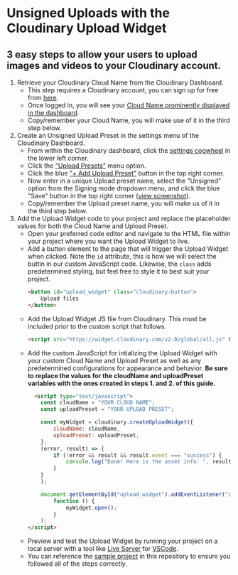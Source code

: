 # Unsigned Uploads with the Cloudinary Upload Widget

## 3 easy steps to allow your users to upload images and videos to your Cloudinary account.

1. Retrieve your Cloudinary Cloud Name from the Cloudinary Dashboard.
    - This step requires a Cloudinary account, you can sign up for free from [here](https://cloudinary.com/users/register_free).
    - Once logged in, you will see your [Cloud Name prominently displayed in the dashboard](assets/cloudname.png).
    - Copy/remember your Cloud Name, you will make use of it in the third step below.
2. Create an Unsigned Upload Preset in the settings menu of the Cloudinary Dashboard.
    - From within the Cloudinary dashboard, click the [settings cogwheel](assets/settings-cogwheel.png) in the lower left corner.
    - Click the ["Upload Presets"](assets/upload-presets-menu-option.png) menu option.
    - Click the blue ["+ Add Upload Preset"](assets/add-upload-preset-button.png) button in the top right corner.
    - Now enter in a unique Upload preset name, select the "Unsigned" option from the Signing mode dropdown menu, and click the blue "Save" button in the top right corner ([view screenshot](assets/create-upload-preset.png)).
    - Copy/remember the Upload preset name, you will make us of it in the third step below.
3. Add the Upload Widget code to your project and replace the placeholder values for both the Cloud Name and Upload Preset.
    - Open your preferred code editor and navigate to the HTML file within your project where you want the Upload Widget to live.
    - Add a button element to the page that will trigger the Upload Widget when clicked. Note the `id` attribute, this is how we will select the buttin in our custom JavaScript code. Likewise, the `class` adds predetermined styling, but feel free to style it to best suit your project.
        ```HTML
        <button id="upload_widget" class="cloudinary-button">
            Upload files
        </button>
        ```
    - Add the Upload Widget JS file from Cloudinary. This must be included prior to the custom script that follows.
        ```HTML
        <script src="https://widget.cloudinary.com/v2.0/global/all.js" type="text/javascript"></script>
        ```
    - Add the custom JavaScript for intializing the Upload Widget with your custom Cloud Name and Upload Preset as well as any predetermined configurations for appearance and behavior. **Be sure to replace the values for the cloudName and uploadPreset variables with the ones created in steps 1. and 2. of this guide.**
        ```HTML
          <script type="text/javascript">
            const cloudName = "YOUR CLOUD NAME";
            const uploadPreset = "YOUR UPLOAD PRESET";

            const myWidget = cloudinary.createUploadWidget({
                cloudName: cloudName,
                uploadPreset: uploadPreset,
            },
            (error, result) => {
                if (!error && result && result.event === "success") {
                    console.log("Done! Here is the asset info: ", result.info);
                }
            }
            );

            document.getElementById("upload_widget").addEventListener("click",
                function () {
                    myWidget.open();
                }
            );
        </script>
        ```
    - Preview and test the Upload Widget by running your project on a local server with a tool like [Live Server](https://marketplace.visualstudio.com/items?itemName=ritwickdey.LiveServer) for [VSCode](https://code.visualstudio.com/).
    - You can reference the [sample project](./index.html) in this repository to ensure you followed all of the steps correctly.